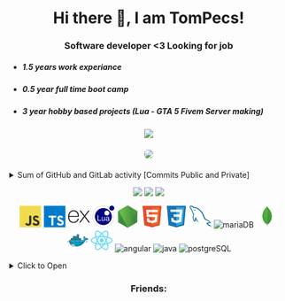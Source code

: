 <h1  align="center">Hi there 👋, I am TomPecs!</h1>

<h3  align="center">
 Software developer <3 Looking for job
</h3>


*   ##### 1.5 years work experiance
    
*   ##### 0.5 year full time boot camp
    
*   ##### 3 year hobby based projects (Lua - GTA 5 Fivem Server making)

<p  align="center">

<a href="https://github.com/TomPecs">

<img height="180em" src="https://github-readme-stats-eight-theta.vercel.app/api?username=TomPecs&show_icons=true&theme=vue-dark&include_all_commits=true&count_private=true"  />
<!-- <img height="180em" src="https://github-readme-stats-eight-theta.vercel.app/api/top-langs/?username=TomPecs&layout=compact&exclude_lang=java+r&theme=vue-dark" /> -->
</a>
  <p  align="center">
  <a href=https://gitlab.com/TomPecs><img style="border:4px solid white; border-radius: 10px;" height="50em" src="https://miro.medium.com/max/1800/1*FOF2MNH3TP46Z-pQlI5MFQ.jpeg" /></a>
      <details> 
  <summary>Sum of GitHub and GitLab activity [Commits Public and Private]</summary>
        <a href="https://profile.codersrank.io/user/tompecs">
    <img src="https://cr-ss-service.azurewebsites.net/api/ScreenShot?widget=activity&username=TomPecs&labels=true" />
        </a>
</details>
    
</p>
</p>

<p  align="center">

<img src="https://badges.pufler.dev/commits/all/Tompecs?label=Public+commits&style=flat-square&color=6875f5&logo=github"/>

<img src="https://badges.pufler.dev/repos/Tompecs?label=Public+repos&style=flat-square&color=6875f5&logo=github"/>

<img src="https://badges.pufler.dev/visits/TomPecs/Tompecs?style=flat-square&color=6875f5&logo=github"/>
  
</p>



<p  align="center">

<img src="https://raw.githubusercontent.com/devicons/devicon/master/icons/javascript/javascript-original.svg" alt="javascript" title="javascript"  width="40" height="40"/>

<img src="https://raw.githubusercontent.com/devicons/devicon/master/icons/typescript/typescript-original.svg" alt="typescript" title="typescript" width="40" height="40"/>
  
<img src="https://raw.githubusercontent.com/devicons/devicon/master/icons/express/express-original.svg" alt="express" title="express" width="40" height="40"/>
  
<img src="https://raw.githubusercontent.com/devicons/devicon/master/icons/lua/lua-original.svg" alt="lua" title="lua" width="40" height="40"/>

<img src="https://raw.githubusercontent.com/devicons/devicon/master/icons/nodejs/nodejs-original.svg" alt="node" title="node" width="40" height="40"/>

<img src="https://raw.githubusercontent.com/devicons/devicon/master/icons/html5/html5-original.svg" alt="html5" title="html5" width="40" height="40"/>

<img src="https://raw.githubusercontent.com/devicons/devicon/master/icons/css3/css3-original.svg" alt="css3" title="css3" width="40" height="40"/>

<img src="https://raw.githubusercontent.com/devicons/devicon/master/icons/mysql/mysql-original.svg" alt="mysql" title="mysql" width="40" height="40"/>

<img src="https://mariadb.org/wp-content/themes/twentynineteen-child/icons/logo_seal.svg" alt="mariaDB" title="mariaDB" width="70" height="40"/>
  
<img src="https://raw.githubusercontent.com/devicons/devicon/master/icons/mongodb/mongodb-original.svg" alt="mongoDB" title="mariaDB" width="40" height="40"/>
  
<img src="https://raw.githubusercontent.com/devicons/devicon/master/icons/docker/docker-original.svg" alt="docker" title="docker" width="40" height="40"/>
  
<img src="https://raw.githubusercontent.com/devicons/devicon/master/icons/react/react-original.svg" alt="react" title="reactJS" width="40" height="40"/>

<img src="https://cdn.jsdelivr.net/gh/devicons/devicon@latest/icons/angular/angular-original.svg" alt="angular" title="angular" width="40" height="40"/>

<img src="https://cdn.jsdelivr.net/gh/devicons/devicon@latest/icons/java/java-original.svg" alt="java" title="java" width="40" height="40"/>

<img src="https://cdn.jsdelivr.net/gh/devicons/devicon@latest/icons/postgresql/postgresql-original.svg" alt="postgreSQL" title="postgreSQL" width="40" height="40"/>        

</p>

<details> 
  <summary>Click to Open<h3  align="center">Friends:</h3></summary>
 


<div style="display:flex"><h4> [Developers:] </h4>

<a href="#">[#Ádám]</a> <a href="#">[#Beni]</a> <a href="https://github.com/CsokiHUN">[#Csoki]</a> <a href="https://www.twitch.tv/skeletonwarrior66">[#Csontvázharcos]</a> <a href="https://github.com/aDavidkaa">[#Davidkaaaah]</a> <a href="#">[#Füsti]</a> <a href="https://github.com/Gandalf6989">[#Gandalf]</a> <a href="https://github.com/Gellipapa">[#Gellipapa]</a> <a href="https://www.twitch.tv/xeppy94">[#Xeppy]</a>

</div>

<div style="display:flex"><h4>  [Non developers:] </h4>

<a href="https://www.twitch.tv/mran0_">[#An0]</a> <a href="https://www.twitch.tv/kantor_pictures">[#Kantor]</a> <a href="https://www.twitch.tv/klikkertv">[#KlikkerTV]</a>

</div>
<div style="display:flex"><h4> [Green Fox friends:] </h4>

<a href="https://github.com/rdg5">[#Sanyi]</a> <a href="https://github.com/matecserven">[#Máté]</a> <a href="https://github.com/bkeszl">[#Barna]</a> <a href="https://github.com/KreczAndris">[#András]</a> <a href="https://github.com/nldanne">[#Anh]</a> <a href="https://github.com/dragonfly-88">[#Annila]</a> <a href="https://github.com/brdsgnrx">[#Bence]</a> <a href="https://github.com/fauxmaux">[#Béla]</a> <a href="https://github.com/davidkanyik">[#Dávid]</a> <a href="https://github.com/Gbi92">[#Gabi]</a> <a href="https://github.com/kalip60">[#József]</a> <a href="https://github.com/MazurLaura">[#Lili]</a> <a href="https://github.com/jambi997">[#Marci]</a> <a href="https://github.com/XentiusCRFX">[#Mészi]</a> <a href="https://github.com/bodiors">[#Örs]</a>

  </div>
  </details>

<!--

**TomPecs/TomPecs** is a ✨ _special_ ✨ repository because its `README.md` (this file) appears on your GitHub profile.



Here are some ideas to get you started:



- 🔭 I’m currently working on ...

- 🌱 I’m currently learning ...

- 👯 I’m looking to collaborate on ...

- 🤔 I’m looking for help with ...

- 💬 Ask me about ...

- 📫 How to reach me: ...

- 😄 Pronouns: ...

- ⚡ Fun fact: ...

-->
